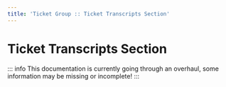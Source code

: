 ```yaml
---
title: 'Ticket Group :: Ticket Transcripts Section'
---
```


# Ticket Transcripts Section

::: info
This documentation is currently going through an overhaul, some information may be missing or incomplete!
:::
